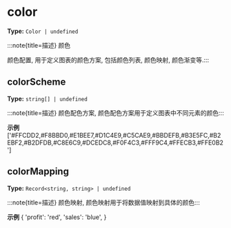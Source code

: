 # color

**Type:** `Color | undefined`

:::note{title=描述}
颜色



颜色配置, 用于定义图表的颜色方案, 包括颜色列表, 颜色映射, 颜色渐变等.:::


## colorScheme

**Type:** `string[] | undefined`

:::note{title=描述}
颜色配色方案, 颜色配色方案用于定义图表中不同元素的颜色:::

**示例**
['#FFCDD2,#F8BBD0,#E1BEE7,#D1C4E9,#C5CAE9,#BBDEFB,#B3E5FC,#B2EBF2,#B2DFDB,#C8E6C9,#DCEDC8,#F0F4C3,#FFF9C4,#FFECB3,#FFE0B2']


## colorMapping

**Type:** `Record<string, string> | undefined`

:::note{title=描述}
颜色映射, 颜色映射用于将数据值映射到具体的颜色:::

**示例**
{
 'profit': 'red',
 'sales': 'blue',
}


